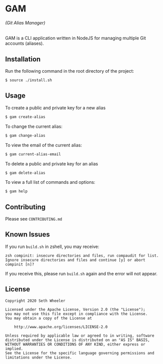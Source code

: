 # GAM
###### (Git Alias Manager)
GAM is a CLI application written in NodeJS for managing multiple Git accounts (aliases).

## Installation
Run the following command in the root directory of the project:
```bash
$ source ./install.sh
```

## Usage
To create a public and private key for a new alias
```bash
$ gam create-alias
```
To change the current alias:
```bash
$ gam change-alias
```
To view the email of the current alias:
```bash
$ gam current-alias-email
```
To delete a public and private key for an alias
```bash
$ gam delete-alias
```
To view a full list of commands and options:
```bash
$ gam help
```

## Contributing
Please see `CONTRIBUTING.md`

## Known Issues
If you run `build.sh` in zshell, you may receive:
```
zsh compinit: insecure directories and files, run compaudit for list.
Ignore insecure directories and files and continue [y] or abort compinit [n]?
```
If you receive this, please run `build.sh` again and the error will not appear.

## License
```
Copyright 2020 Seth Wheeler

Licensed under the Apache License, Version 2.0 (the "License");
you may not use this file except in compliance with the License.
You may obtain a copy of the License at

    http://www.apache.org/licenses/LICENSE-2.0

Unless required by applicable law or agreed to in writing, software
distributed under the License is distributed on an "AS IS" BASIS,
WITHOUT WARRANTIES OR CONDITIONS OF ANY KIND, either express or implied.
See the License for the specific language governing permissions and
limitations under the License.
```
